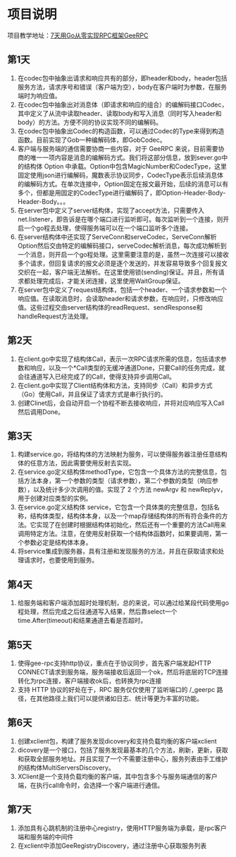 # 项目说明

项目教学地址：[7天用Go从零实现RPC框架GeeRPC](https://geektutu.com/post/geerpc.html)

## 第1天
1. 在codec包中抽象出请求和响应共有的部分，即header和body，header包括服务方法，请求序号和错误（客户端为空），body在客户端时为参数，在服务端时为响应值。
2. 在codec包中抽象出对消息体（即请求和响应的组合）的编解码接口Codec，其中定义了从流中读取header、读取body和写入消息（同时写入header和body）的方法。方便不同的协议实现不同的编解码。
3. 在codec包中抽象出Codec的构造函数，可以通过Codec的Type来得到构造函数。目前实现了Gob一种编解码体，即GobCodec。
4. 客户端与服务端的通信需要协商一些内容，对于 GeeRPC 来说，目前需要协商的唯一一项内容是消息的编解码方式。我们将这部分信息，放到sever.go中的结构体 Option 中承载。Option中包含MagicNumber和CodecType，这里固定使用json进行编解码，魔数表示协议同步，CodecType表示后续消息体的编解码方式。在单次连接中，Option固定在报文最开始，后续的消息可以有多个，但都是用固定的CodecType进行编解码了，即Option-Header-Body-Header-Body。。。
5. 在server包中定义了server结构体，实现了accept方法，只需要传入net.listener，即告诉是在哪个端口进行监听即可。每次监听到一个连接，则开启一个go程去处理，使得服务端可以在一个端口监听多个连接。
6. 在server结构体中还实现了ServeConn和serveCodec，ServeConn解析Option然后交由特定的编解码接口，serveCodec解析消息，每次成功解析到一个消息，则开启一个go程处理。这里需要注意的是，虽然一次连接可以接收多个请求，但回复请求的报文必须是逐个发送的，并发容易导致多个回复报文交织在一起，客户端无法解析。在这里使用锁(sending)保证。并且，所有请求都处理完成后，才能关闭连接，这里使用WaitGroup保证。
7. 在server包中定义了request结构体，包括一个header、一个请求参数和一个响应值。在读取消息时，会读取header和请求参数，在响应时，只修改响应值。这些过程交由server结构体的readRequest、sendResponse和handleRequest方法处理。

## 第2天
1. 在client.go中实现了结构体Call，表示一次RPC请求所需的信息，包括请求参数和响应，以及一个*Call类型的无缓冲通道Done，只要Call的任务完成，就会往通道写入已经完成了的Call，使得支持异步调用Call。
2. 在client.go中实现了Client结构体和方法，支持同步（Call）和异步方式（Go）使用Call，并且保证了请求方式是串行执行的。
3. 创建Clinet后，会自动开启一个协程不断去接收响应，并将对应响应写入Call然后调用Done。

## 第3天
1. 构建service.go，将结构体的方法映射为服务，可以使得服务器注册任意结构体的任意方法，因此需要使用反射去实现。
2. 在service.go定义结构体methodType，它包含一个具体方法的完整信息，包括方法本身，第一个参数的类型（请求参数），第二个参数的类型（响应参数），以及统计多少次调用的值。实现了 2 个方法 newArgv 和 newReplyv，用于创建对应类型的实例。
3. 在service.go定义结构体 service，它包含一个具体类的完整信息，包括名称，结构体类型，结构体本身，以及一个map存储结构体的所有符合条件的方法。它实现了在创建时根据结构体初始化，然后还有一个重要的方法Call用来调用特定方法。注意，在使用反射获取一个结构体函数时，如果要调用，第一个参数必定是结构体本身。
4. 将service集成到服务器，具有注册和发现服务的方法，并且在获取请求和处理请求时，也要使用到服务。

## 第4天
1. 给服务端和客户端添加超时处理机制，总的来说，可以通过给某段代码使用go程处理，然后完成之后往通道写入结果，然后靠select一个time.After(timeout)和结果通道去看是否超时。

## 第5天
1. 使得gee-rpc支持http协议，重点在于协议同步，首先客户端发起HTTP CONNECT请求到服务端，服务端接收后返回一个ok，然后将底层的TCP连接转化为rpc连接，客户端接收ok后，也转换为rpc连接
2. 支持 HTTP 协议的好处在于，RPC 服务仅仅使用了监听端口的 /_geerpc 路径，在其他路径上我们可以提供诸如日志、统计等更为丰富的功能。

## 第6天
1. 创建xclient包，构建了服务发现dicovery和支持负载均衡的客户端xclient
2. dicovery是一个接口，包括了服务发现最基本的几个方法，刷新，更新，获取和获取全部服务地址。并且实现了一个不需要注册中心，服务列表由手工维护的结构体MultiServersDiscovery。
3. XClient是一个支持负载均衡的客户端，其中包含多个与服务端通信的客户端，在执行call命令时，会选择一个客户端进行通信。

## 第7天
1. 添加具有心跳机制的注册中心registry，使用HTTP服务端为承载，是rpc客户端和服务端的中间件
2. 在xclient中添加GeeRegistryDiscovery，通过注册中心获取服务列表